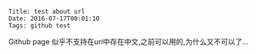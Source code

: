     Title: test about url
    Date: 2016-07-17T00:01:10
    Tags: github test


Github page 似乎不支持在uri中存在中文,之前可以用的,为什么又不可以了...
<!-- more -->

